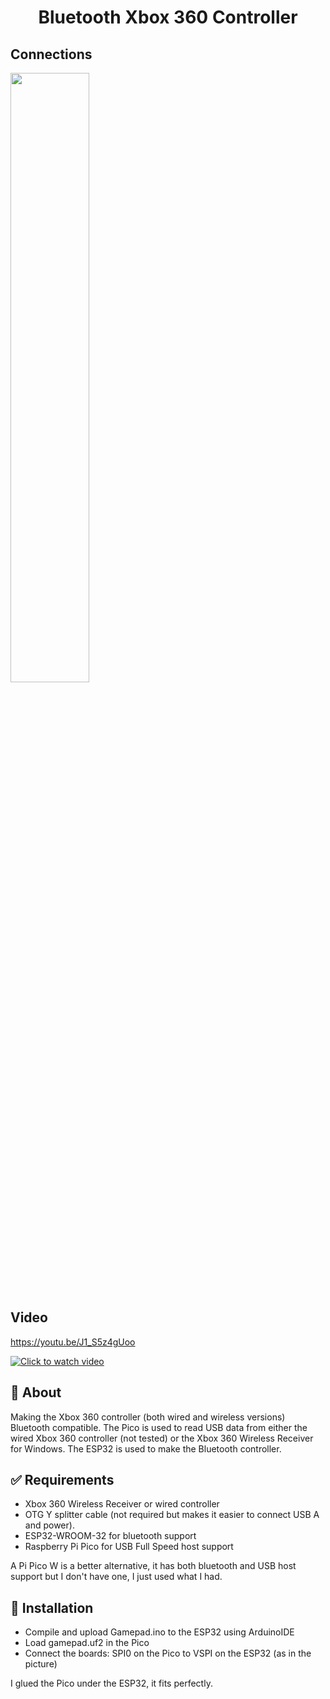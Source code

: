 <h1 align="center">Bluetooth Xbox 360 Controller</h1>

## Connections ##
<img src="img.png" height=50% width=50%>

## Video ##

https://youtu.be/J1_S5z4gUoo

[![Click to watch video](https://img.youtube.com/vi/J1_S5z4gUoo/0.jpg)](https://www.youtube.com/watch?v=J1_S5z4gUoo)

## :dart: About ##

Making the Xbox 360 controller (both wired and wireless versions) Bluetooth compatible. The Pico is used to read USB data from either the wired Xbox 360 controller (not tested) or the Xbox 360 Wireless Receiver for Windows. The ESP32 is used to make the Bluetooth controller.

## :white_check_mark: Requirements ##

- Xbox 360 Wireless Receiver or wired controller
- OTG Y splitter cable (not required but makes it easier to connect USB A and power).
- ESP32-WROOM-32 for bluetooth support
- Raspberry Pi Pico for USB Full Speed host support

A Pi Pico W is a better alternative, it has both bluetooth and USB host support but I don't have one, I just used what I had.

## :checkered_flag: Installation ##

- Compile and upload Gamepad.ino to the ESP32 using ArduinoIDE
- Load gamepad.uf2 in the Pico
- Connect the boards: SPI0 on the Pico to VSPI on the ESP32 (as in the picture)

I glued the Pico under the ESP32, it fits perfectly.
